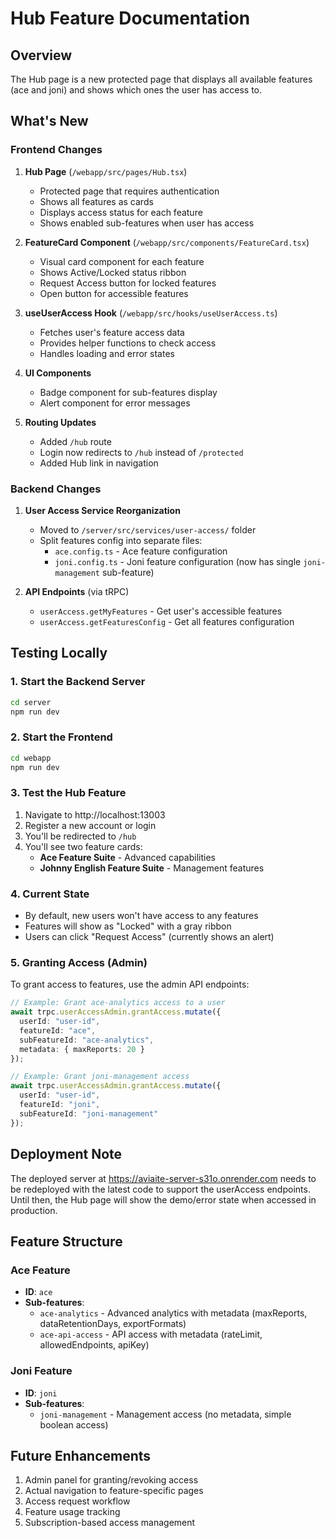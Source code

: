 # Hub Feature Documentation

## Overview
The Hub page is a new protected page that displays all available features (ace and joni) and shows which ones the user has access to.

## What's New

### Frontend Changes
1. **Hub Page** (`/webapp/src/pages/Hub.tsx`)
   - Protected page that requires authentication
   - Shows all features as cards
   - Displays access status for each feature
   - Shows enabled sub-features when user has access

2. **FeatureCard Component** (`/webapp/src/components/FeatureCard.tsx`)
   - Visual card component for each feature
   - Shows Active/Locked status ribbon
   - Request Access button for locked features
   - Open button for accessible features

3. **useUserAccess Hook** (`/webapp/src/hooks/useUserAccess.ts`)
   - Fetches user's feature access data
   - Provides helper functions to check access
   - Handles loading and error states

4. **UI Components**
   - Badge component for sub-features display
   - Alert component for error messages

5. **Routing Updates**
   - Added `/hub` route
   - Login now redirects to `/hub` instead of `/protected`
   - Added Hub link in navigation

### Backend Changes
1. **User Access Service Reorganization**
   - Moved to `/server/src/services/user-access/` folder
   - Split features config into separate files:
     - `ace.config.ts` - Ace feature configuration
     - `joni.config.ts` - Joni feature configuration (now has single `joni-management` sub-feature)

2. **API Endpoints** (via tRPC)
   - `userAccess.getMyFeatures` - Get user's accessible features
   - `userAccess.getFeaturesConfig` - Get all features configuration

## Testing Locally

### 1. Start the Backend Server
```bash
cd server
npm run dev
```

### 2. Start the Frontend
```bash
cd webapp
npm run dev
```

### 3. Test the Hub Feature
1. Navigate to http://localhost:13003
2. Register a new account or login
3. You'll be redirected to `/hub`
4. You'll see two feature cards:
   - **Ace Feature Suite** - Advanced capabilities
   - **Johnny English Feature Suite** - Management features

### 4. Current State
- By default, new users won't have access to any features
- Features will show as "Locked" with a gray ribbon
- Users can click "Request Access" (currently shows an alert)

### 5. Granting Access (Admin)
To grant access to features, use the admin API endpoints:

```typescript
// Example: Grant ace-analytics access to a user
await trpc.userAccessAdmin.grantAccess.mutate({
  userId: "user-id",
  featureId: "ace",
  subFeatureId: "ace-analytics",
  metadata: { maxReports: 20 }
});

// Example: Grant joni-management access
await trpc.userAccessAdmin.grantAccess.mutate({
  userId: "user-id",
  featureId: "joni",
  subFeatureId: "joni-management"
});
```

## Deployment Note
The deployed server at https://aviaite-server-s31o.onrender.com needs to be redeployed with the latest code to support the userAccess endpoints. Until then, the Hub page will show the demo/error state when accessed in production.

## Feature Structure

### Ace Feature
- **ID**: `ace`
- **Sub-features**:
  - `ace-analytics` - Advanced analytics with metadata (maxReports, dataRetentionDays, exportFormats)
  - `ace-api-access` - API access with metadata (rateLimit, allowedEndpoints, apiKey)

### Joni Feature
- **ID**: `joni`
- **Sub-features**:
  - `joni-management` - Management access (no metadata, simple boolean access)

## Future Enhancements
1. Admin panel for granting/revoking access
2. Actual navigation to feature-specific pages
3. Access request workflow
4. Feature usage tracking
5. Subscription-based access management